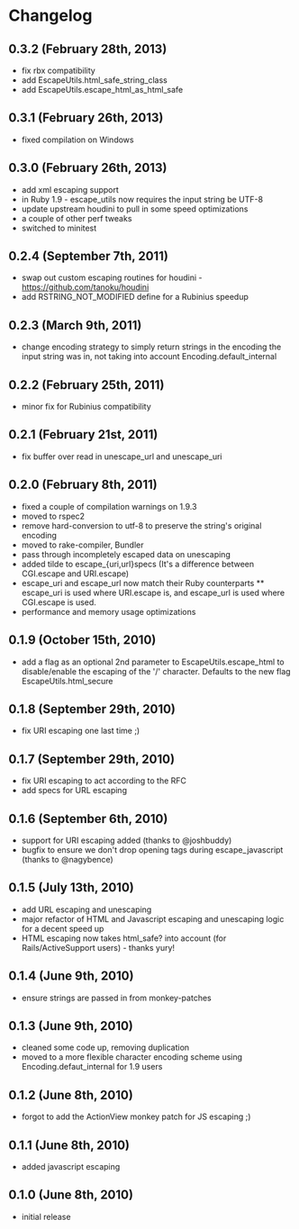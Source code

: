 # Changelog

## 0.3.2 (February 28th, 2013)
* fix rbx compatibility
* add EscapeUtils.html_safe_string_class
* add EscapeUtils.escape_html_as_html_safe

## 0.3.1 (February 26th, 2013)
* fixed compilation on Windows

## 0.3.0 (February 26th, 2013)
* add xml escaping support
* in Ruby 1.9 - escape_utils now requires the input string be UTF-8
* update upstream houdini to pull in some speed optimizations
* a couple of other perf tweaks
* switched to minitest

## 0.2.4 (September 7th, 2011)
* swap out custom escaping routines for houdini - https://github.com/tanoku/houdini
* add RSTRING_NOT_MODIFIED define for a Rubinius speedup

## 0.2.3 (March 9th, 2011)
* change encoding strategy to simply return strings in the encoding the input string was in, not taking into account Encoding.default_internal

## 0.2.2 (February 25th, 2011)
* minor fix for Rubinius compatibility

## 0.2.1 (February 21st, 2011)
* fix buffer over read in unescape_url and unescape_uri

## 0.2.0 (February 8th, 2011)
* fixed a couple of compilation warnings on 1.9.3
* moved to rspec2
* remove hard-conversion to utf-8 to preserve the string's original encoding
* moved to rake-compiler, Bundler
* pass through incompletely escaped data on unescaping
* added tilde to escape_{uri,url}specs (It's a difference between CGI.escape and URI.escape)
* escape_uri and escape_url now match their Ruby counterparts
** escape_uri is used where URI.escape is, and escape_url is used where CGI.escape is used.
* performance and memory usage optimizations

## 0.1.9 (October 15th, 2010)
* add a flag as an optional 2nd parameter to EscapeUtils.escape_html to disable/enable the escaping of the '/' character. Defaults to the new flag EscapeUtils.html_secure

## 0.1.8 (September 29th, 2010)
* fix URI escaping one last time ;)

## 0.1.7 (September 29th, 2010)
* fix URI escaping to act according to the RFC
* add specs for URL escaping

## 0.1.6 (September 6th, 2010)
* support for URI escaping added (thanks to @joshbuddy)
* bugfix to ensure we don't drop opening tags during escape_javascript (thanks to @nagybence)

## 0.1.5 (July 13th, 2010)
* add URL escaping and unescaping
* major refactor of HTML and Javascript escaping and unescaping logic for a decent speed up
* HTML escaping now takes html_safe? into account (for Rails/ActiveSupport users) - thanks yury!

## 0.1.4 (June 9th, 2010)
* ensure strings are passed in from monkey-patches

## 0.1.3 (June 9th, 2010)
* cleaned some code up, removing duplication
* moved to a more flexible character encoding scheme using Encoding.defaut_internal for 1.9 users

## 0.1.2 (June 8th, 2010)
* forgot to add the ActionView monkey patch for JS escaping ;)

## 0.1.1 (June 8th, 2010)
* added javascript escaping

## 0.1.0 (June 8th, 2010)
* initial release